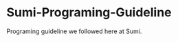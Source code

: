 Sumi-Programing-Guideline
=========================

Programing guideline we followed here at Sumi.
